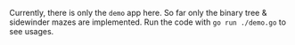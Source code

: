 Currently, there is only the `demo` app here. So far only the binary tree & sidewinder mazes are implemented.
Run the code with `go run ./demo.go` to see usages. 
